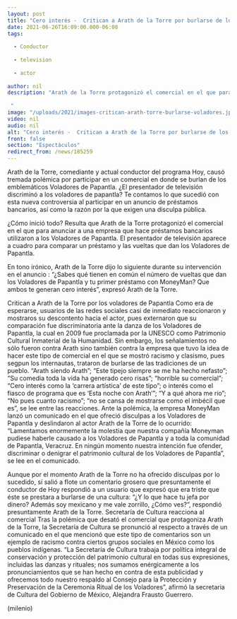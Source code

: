 ```yaml
---
layout: post
title: "Cero interés -  Critican a Arath de la Torre por burlarse de los Voladores de Papantla en comercial"
date: 2021-06-26T16:09:00.000-06:00
tags:
  
  - Conductor
  
  - television
  
  - actor
  
author: nil
description: "Arath de la Torre protagonizó el comercial en el que para anunciar a una empresa que hace préstamos bancarios utilizaron a los Voladores de Papantla. ¿El tuvo responsabilidad? Te contamos lo que sabemos sobre esta polémica.   "
image: "/uploads/2021/images-critican-arath-torre-burlarse-voladores.jpg"
video: nil
audio: nil
alt: "Cero interés -  Critican a Arath de la Torre por burlarse de los Voladores de Papantla en comercial"
front: false
section: "Espectáculos"
redirect_from: /news/185259
---
```


Arath de la Torre, comediante y actual conductor del programa Hoy, causó tremada polémica por participar en un comercial en donde se burlan de los emblemáticos Voladores de Papantla. ¿El presentador de televisión discriminó a los voladores de papantla? Te contamos lo que sucedió con esta nueva controversia al participar en un anuncio de préstamos bancarios, así como la razón por la que exigen una disculpa pública. 

¿Cómo inició todo? Resulta que Arath de la Torre protagonizó el comercial en el que para anunciar a una empresa que hace préstamos bancarios utilizaron a los Voladores de Papantla. El presentador de televisión aparece a cuadro para comparar un préstamo y las vueltas que dan los Voladores de Papantla.

En tono irónico, Arath de la Torre dijo lo siguiente durante su intervención en el anuncio : “¿Sabes qué tienen en común el número de vueltas que dan los Voladores de Papantla y tu primer préstamo con MoneyMan? Que ambos te generan cero interés”, expresó Arath de la Torre. 

Critican a Arath de la Torre por los voladores de Papantla  Como era de esperarse, usuarios de las redes sociales casi de inmediato reaccionaron y mostraros su descontento hacia el actor, pues externaron que su comparación fue discriminatoria ante la danza de los Voladores de Papantla, la cual en 2009 fue proclamada por la UNESCO como Patrimonio Cultural Inmaterial de la Humanidad. Sin embargo, los señalamientos no sólo fueron contra Arath sino también contra la empresa que tuvo la idea de hacer este tipo de comercial en el que se mostró racismo y clasismo, pues segpun los internautas, trataron de burlarse de las tradiciones de un pueblo. “Arath siendo Arath”; “Este tipejo siempre se me ha hecho nefasto”; “Su comedia toda la vida ha generado cero risas”; “horrible su comercial”; “Cero interés como la ‘carrera artística’ de este tipo”; 
o interés como el fiasco de programa que es ‘Esta noche con Arath’”; “Y a qué ahora me rio”; “No pues cuanto racismo”; “no se cansa de mostrarse como el imbécil que es”, se lee entre las reacciones. 
Ante la polémica, la empresa MoneyMan lanzó un comunicado en el que ofreció disculpas a los Voladores de Papantla y deslindaron al actor Arath de la Torre de lo ocurrido: “Lamentamos enormemente la molestia que nuestra compañía Moneyman pudiese haberle causado a los Voladores de Papantla y a toda la comunidad de Papantla, Veracruz. En ningún momento nuestra intención fue ofender, discriminar o denigrar el patrimonio cultural de los Voladores de Papantla”, se lee en el comunicado.

Aunque por el momento Arath de la Torre no ha ofrecido disculpas por lo sucedido, sí salió a flote un comentario grosero que presuntamente el conductor de Hoy respondió a un usuario que expresó que era triste que éste se prestara a burlarse de una cultura: 
“¿Y lo que hace tu jefa por dinero? Además soy mexicano y me vale zorrillo, ¿Cómo ves?”, respondió presuntamente Arath de la Torre. 
Secretaría de Cultura reacciona al comercial ​Tras la polémica que desató el comercial que protagoniza Arath de la Torre, la Secretaría de Cultura se pronunció al respecto a través de un comunicado en el que mencionó que este tipo de comentarios son un ejemplo de racismo contra ciertos grupos sociales en México como los pueblos indígenas.  “La Secretaría de Cultura trabaja por política integral de conservación y protección del patrimonio cultural en todas sus expresiones, incluidas las danzas y rituales; nos sumamos enérgicamente a los pronunciamientos que se han hecho en contra de esta publicidad y ofrecemos todo nuestro respaldo al Consejo para la Protección y Preservación de la Ceremonia Ritual de los Voladores”, afirmó la secretaria de Cultura del Gobierno de México, Alejandra Frausto Guerrero.

(milenio)